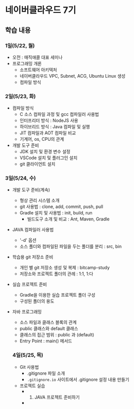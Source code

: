 # 네이버클라우드 7기

## 학습 내용 

### 1일(5/22, 월)
- 오전 : 매직애콜 대표 세미나 
- 프로그래밍 개론
   - 소프트웨어 아키텍처
   - 네이버클라우드 VPC, Subnet, ACG, Ubuntu Linux 생성
   - 컴파일 방식

### 2일(5/23, 화)
- 컴파일 방식 
  - C 소스 컴파일 과정 및 gcc 컴파일러 사용법
  - 인터프리터 방식 : NodeJS 사용
  - 하이브리드 방식 : Java 컴파일 및 실행
  - JIT 컴파일과 AOT 컴파일 비교
  - 기계어, os, CPU의 관계
- 개발 도구 준비
  - JDK 설치 및 환경 변수 설정
  - VSCode 설치 및 플러그인 설치
  - git 클라이언트 설치 

### 3일(5/24, 수)
- 개발 도구 준비(계속)
  - 형상 관리 시스템 소개
  - git 사용법 : clone, add, commit, push, pull
  - Gradle 설치 및 사용법 : init, build, run
    - 빌드도구 소개 및 비교 : Ant, Maven, Gradle
- JAVA 컴파일러 사용법
  - '-d' 옵션
  - 소스 폴더와 컴파일된 파일을 두는 폴더를 분리 : src, bin
- 학습용 git 저장소 준비
  - 개인 별 git 저장소 생성 및 복제 : bitcamp-study
  - 저장소와 프로젝트 폴더의 관례 : 1:1, 1:다
- 실습 프로젝트 준비
  - Gradle을 이용한 실습 프로젝트 폴더 구성
  - 구성된 폴더의 용도
- 자바 프로그래밍
  - 소스 파일과 클래스 블록의 관계
  - public 클래스와 default 클래스
  - 클래스의 접근 범위 : public 과 (default)
  - Entry Point : main() 메서드 

  ### 4일(5/25, 목)
  - Git 사용법
    - .gitignore 파일 소개
    - `.gitignore.io` 사이트에서 .gitignore 설정 내용 만들기 
  - 프로젝트 실습
    - 1. JAVA 프로젝트 준비하기 
    - 



